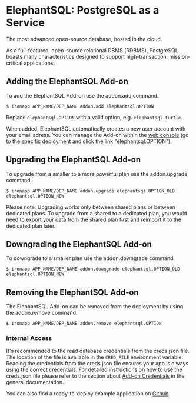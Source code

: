 # ElephantSQL: PostgreSQL as a Service

The most advanced open-source database, hosted in the cloud.

As a full-featured, open-source relational DBMS (RDBMS), PostgreSQL boasts many characteristics designed to support high-transaction, mission-critical applications.

## Adding the ElephantSQL Add-on

To add the ElephantSQL Add-on use the addon.add command.

~~~
$ ironapp APP_NAME/DEP_NAME addon.add elephantsql.OPTION
~~~
Replace `elephantsql.OPTION` with a valid option, e.g. `elephantsql.turtle`.

When added, ElephantSQL automatically creates a new user account with your email adress. You can manage the Add-on within the [web console](https://www.cloudcontrol.com/console) (go to the specific deployment and click the link "elephantsql.OPTION").

## Upgrading the ElephantSQL Add-on

To upgrade from a smaller to a more powerful plan use the addon.upgrade command.

~~~
$ ironapp APP_NAME/DEP_NAME addon.upgrade elephantsql.OPTION_OLD elephantsql.OPTION_NEW
~~~

Please note: Upgrading works only between shared plans or between dedicated
plans. To upgrade from a shared to a dedicated plan, you would need to export
your data from the shared plan first and reimport it to the dedicated plan
later.

## Downgrading the ElephantSQL Add-on

To downgrade to a smaller plan use the addon.downgrade command.

~~~
$ ironapp APP_NAME/DEP_NAME addon.downgrade elephantsql.OPTION_OLD elephantsql.OPTION_NEW
~~~

## Removing the ElephantSQL Add-on

The ElephantSQL Add-on can be removed from the deployment by using the addon.remove command.

~~~
$ ironapp APP_NAME/DEP_NAME addon.remove elephantsql.OPTION
~~~

### Internal Access

It's recommended to the read database credentials from the creds.json file. The location of the file is available in the `CRED_FILE` environment variable. Reading the credentials from the creds.json file ensures your app is always using the correct credentials. For detailed instructions on how to use the creds.json file please refer to the section about [Add-on Credentials](https://www.cloudcontrol.com/dev-center/platform-documentation#add-ons) in the general documentation.

You can also find a ready-to-deploy example application on [Github](https://github.com/ElephantSQL/ruby-postgresql-example.git).
